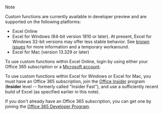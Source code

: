 > [!NOTE]
> Custom functions are currently available in developer preview and are supported on the following platforms:
> - Excel Online
> - Excel for Windows (64-bit version 1810 or later). At present, Excel for Windows 32-bit versions may offer less stable behavior. See [known issues](../excel/custom-functions-overview.md#known-issues) for more information and a temporary workaround.
> - Excel for Mac (version 13.329 or later)
>
> To use custom functions within Excel Online, login by using either your Office 365 subscription or a [Microsoft account](https://account.microsoft.com/account).
>
> To use custom functions within Excel for Windows or Excel for Mac, you must have an Office 365 subscription, join the [Office Insider](https://products.office.com/office-insider) program (**Insider** level -- formerly called "Insider Fast"), and use a sufficiently recent build of Excel (as specified earlier in this note).
>
> If you don't already have an Office 365 subscription, you can get one by joining the [Office 365 Developer Program](https://developer.microsoft.com/en-us/office/dev-program).